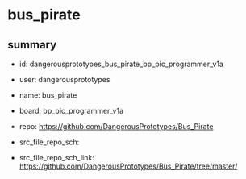 # bus_pirate
 
## summary 
* id: dangerousprototypes_bus_pirate_bp_pic_programmer_v1a
* user: dangerousprototypes
* name: bus_pirate
* board: bp_pic_programmer_v1a
* repo: https://github.com/DangerousPrototypes/Bus_Pirate



* src_file_repo_sch: 
* src_file_repo_sch_link: https://github.com/DangerousPrototypes/Bus_Pirate/tree/master/






